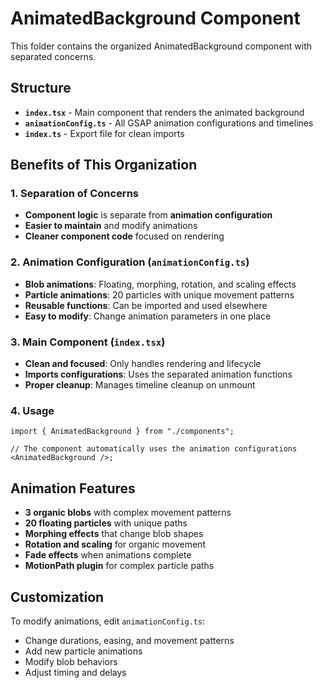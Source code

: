 # AnimatedBackground Component

This folder contains the organized AnimatedBackground component with separated concerns.

## Structure

- **`index.tsx`** - Main component that renders the animated background
- **`animationConfig.ts`** - All GSAP animation configurations and timelines
- **`index.ts`** - Export file for clean imports

## Benefits of This Organization

### **1. Separation of Concerns**

- **Component logic** is separate from **animation configuration**
- **Easier to maintain** and modify animations
- **Cleaner component code** focused on rendering

### **2. Animation Configuration (`animationConfig.ts`)**

- **Blob animations**: Floating, morphing, rotation, and scaling effects
- **Particle animations**: 20 particles with unique movement patterns
- **Reusable functions**: Can be imported and used elsewhere
- **Easy to modify**: Change animation parameters in one place

### **3. Main Component (`index.tsx`)**

- **Clean and focused**: Only handles rendering and lifecycle
- **Imports configurations**: Uses the separated animation functions
- **Proper cleanup**: Manages timeline cleanup on unmount

### **4. Usage**

```tsx
import { AnimatedBackground } from "./components";

// The component automatically uses the animation configurations
<AnimatedBackground />;
```

## Animation Features

- **3 organic blobs** with complex movement patterns
- **20 floating particles** with unique paths
- **Morphing effects** that change blob shapes
- **Rotation and scaling** for organic movement
- **Fade effects** when animations complete
- **MotionPath plugin** for complex particle paths

## Customization

To modify animations, edit `animationConfig.ts`:

- Change durations, easing, and movement patterns
- Add new particle animations
- Modify blob behaviors
- Adjust timing and delays
